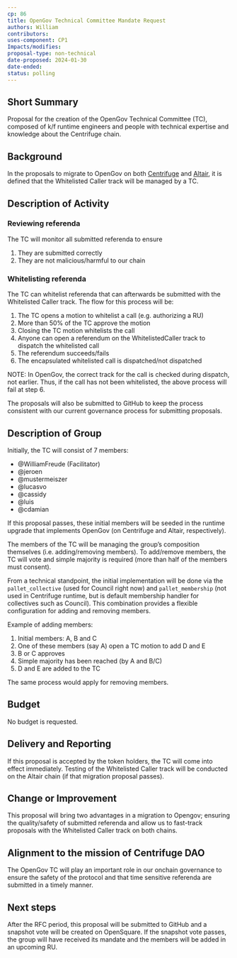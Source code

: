 ```yaml
---
cp: 86
title: OpenGov Technical Committee Mandate Request
authors: William
contributors: 
uses-component: CP1
Impacts/modifies: 
proposal-type: non-technical
date-proposed: 2024-01-30
date-ended: 
status: polling
---
```


## Short Summary

Proposal for the creation of the OpenGov Technical Committee (TC), composed of k/f runtime engineers and people with technical expertise and knowledge about the Centrifuge chain.

## Background

In the proposals to migrate to OpenGov on both [Centrifuge](https://gov.centrifuge.io/t/rfc-centrifuge-migration-to-opengov/5984) and [Altair](https://gov.centrifuge.io/t/rfc-altair-migration-to-opengov/6011), it is defined that the Whitelisted Caller track will be managed by a TC.

## Description of Activity

### Reviewing referenda

The TC will monitor all submitted referenda to ensure

1. They are submitted correctly
2. They are not malicious/harmful to our chain

### Whitelisting referenda

The TC can whitelist referenda that can afterwards be submitted with the Whitelisted Caller track. The flow for this process will be:

1. The TC opens a motion to whitelist a call (e.g. authorizing a RU)
2. More than 50% of the TC approve the motion
3. Closing the TC motion whitelists the call
4. Anyone can open a referendum on the WhitelistedCaller track to dispatch the whitelisted call
5. The referendum succeeds/fails
6. The encapsulated whitelisted call is dispatched/not dispatched

NOTE: In OpenGov, the correct track for the call is checked during dispatch, not earlier. Thus, if the call has not been whitelisted, the above process will fail at step 6.

The proposals will also be submitted to GitHub to keep the process consistent with our current governance process for submitting proposals.

## Description of Group

Initially, the TC will consist of 7 members:

* @WilliamFreude (Facilitator)
* @jeroen
* @mustermeiszer
* @lucasvo
* @cassidy 
* @luis 
* @cdamian

If this proposal passes, these initial members will be seeded in the runtime upgrade that implements OpenGov (on Centrifuge and Altair, respectively).

The members of the TC will be managing the group’s composition themselves (i.e. adding/removing members). To add/remove members, the TC will vote and simple majority is required (more than half of the members must consent).

From a technical standpoint, the initial implementation will be done via the `pallet_collective` (used for Council right now) and `pallet_membership` (not used in Centrifuge runtime, but is default membership handler for collectives such as Council). This combination provides a flexible configuration for adding and removing members.

Example of adding members:

1. Initial members: A, B and C
2. One of these members (say A) open a TC motion to add D and E
3. B or C approves
4. Simple majority has been reached (by A and B/C)
5. D and E are added to the TC

The same process would apply for removing members.

## Budget

No budget is requested.

## Delivery and Reporting

If this proposal is accepted by the token holders, the TC will come into effect immediately. Testing of the Whitelisted Caller track will be conducted on the Altair chain (if that migration proposal passes).

## Change or Improvement

This proposal will bring two advantages in a migration to Opengov; ensuring the quality/safety of submitted referenda and allow us to fast-track proposals with the Whitelisted Caller track on both chains.

## Alignment to the mission of Centrifuge DAO

The OpenGov TC will play an important role in our onchain governance to ensure the safety of the protocol and that time sensitive referenda are submitted in a timely manner.

## Next steps

After the RFC period, this proposal will be submitted to GitHub and a snapshot vote will be created on OpenSquare. If the snapshot vote passes, the group will have received its mandate and the members will be added in an upcoming RU.